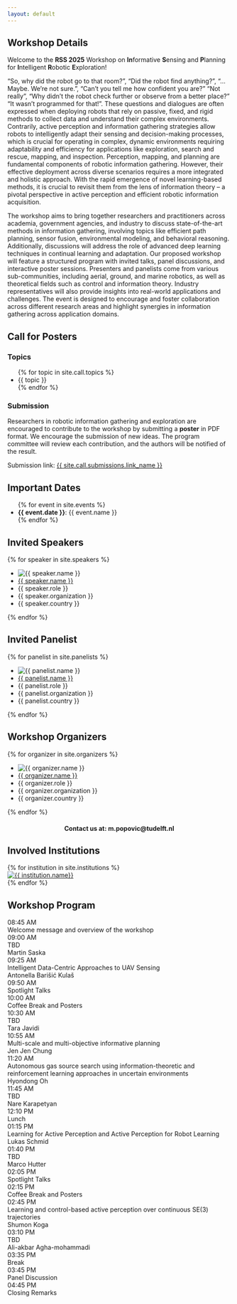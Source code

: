 ```yaml
---
layout: default
---
```


<div class="content-section">
<div class="inline-wrapper">
<h2 id="workshop-details">Workshop Details</h2>

<p>
Welcome to the <b>RSS 2025</b> Workshop on <b>In</b>formative <b>S</b>ensing and <b>P</b>lanning for <b>I</b>ntelligent <b>R</b>obotic <b>E</b>xploration!
</p>

<p>
“So, why did the robot go to that room?”, “Did the robot find anything?”, “…Maybe. We’re not sure.”, “Can’t you tell me how confident you are?” “Not really”, “Why didn’t the robot check further or observe from a better place?” “It wasn’t programmed for that!”. 
These questions and dialogues are often expressed when deploying robots that rely on passive, fixed, and rigid methods to collect data and understand their complex environments. Contrarily, active perception and information gathering strategies allow robots to intelligently adapt their sensing and decision-making processes, which is crucial for operating in complex, dynamic environments requiring adaptability and efficiency for applications like exploration, search and rescue, mapping, and inspection. 
Perception, mapping, and planning are fundamental components of robotic information gathering.  However, their effective deployment across diverse scenarios requires a more integrated and holistic approach. With the rapid emergence of novel learning-based methods, it is crucial to revisit them from the lens of information theory – a pivotal perspective in active perception and efficient robotic information acquisition.
</p>

<p>
The workshop aims to bring together researchers and practitioners across academia, government agencies, and industry to discuss state-of-the-art methods in information gathering, involving topics like efficient path planning, sensor fusion, environmental modeling, and behavioral reasoning. 
Additionally, discussions will address the role of advanced deep learning techniques in continual learning and adaptation. Our proposed workshop will feature a structured program with invited talks, panel discussions, and interactive poster sessions. 
Presenters and panelists come from various sub-communities, including aerial, ground, and marine robotics, as well as theoretical fields such as control and information theory. Industry representatives will also provide insights into real-world applications and challenges. 
The event is designed to encourage and foster collaboration across different research areas and highlight synergies in information gathering across application domains. 
</p>

</div>
</div>

<div class="content-section">
<div class="inline-wrapper">
<h2 id="call-for-posters">Call for Posters</h2>

<h3>Topics</h3>

<ul class="default-list">
{% for topic in site.call.topics %}
    <li>{{ topic }}</li>
{% endfor %}
</ul>

<h3 id="submissions">Submission</h3>

<p>
Researchers in robotic information gathering and exploration are 
encouraged to contribute to the workshop by submitting a <b>poster</b> 
in PDF format. We encourage the submission of new ideas. The program committee 
will review each contribution, and the authors will be notified of the result.
</p>

<p>
Submission link: <a href="{{ site.call.submissions.url }}">{{ site.call.submissions.link_name }}</a>
</p>

<p>

</p>

</div>
</div>

<div class="content-section">
<div class="inline-wrapper">
<h2 id="important-dates">Important Dates</h2>

<ul class="default-list">
    {% for event in site.events %}
    <li><b>{{ event.date }}</b>: {{ event.name }}</li>
{% endfor %}
</ul>

</div>
</div>

<div class="content-section">
<div class="inline-wrapper">
<h2 id="invited-speakers">Invited Speakers</h2>

<div class="people-list">
{% for speaker in site.speakers %}
    <div class="single-person">
        <ul>
            <li>
                <img alt="{{ speaker.name }}" src="{{ speaker.photo_url }}">
            </li>
            <li>
                <a href="{{ speaker.url | relative_url }}" target="_blank">{{ speaker.name }}</a>
            </li>
            <li>{{ speaker.role }}</li> 
            <li>{{ speaker.organization }}</li> 
            <li>{{ speaker.country }}</li>
        </ul>
    </div>
{% endfor %}
</div>
</div>
</div>

<div class="content-section">
<div class="inline-wrapper">
<h2 id="invited-panelist">Invited Panelist</h2>

<div class="people-list">
{% for panelist in site.panelists %}
    <div class="single-person">
        <ul>
            <li>
                <img alt="{{ panelist.name }}" src="{{ panelist.photo_url }}">
            </li>
            <li>
                <a href="{{ panelist.url | relative_url }}" target="_blank">{{ panelist.name }}</a>
            </li>
            <li>{{ panelist.role }}</li> 
            <li>{{ panelist.organization }}</li> 
            <li>{{ panelist.country }}</li>
        </ul>
    </div>
{% endfor %}
</div>
</div>
</div>

<div class="content-section">
<div class="inline-wrapper">
<h2 id="workshop-organizers">Workshop Organizers</h2>

<div class="people-list">
{% for organizer in site.organizers %}
    <div class="single-person">
        <ul>
            <li>
                <img alt="{{ organizer.name }}" src="{{ organizer.photo_url }}">
            </li>
            <li>
                <a href="{{ organizer.url | relative_url }}" target="_blank">{{ organizer.name }}</a>
            </li>
            <li>{{ organizer.role }}</li> 
            <li>{{ organizer.organization }}</li> 
            <li>{{ organizer.country }}</li>
        </ul>
    </div>
{% endfor %}
</div>

<span style="font-weight: bold; text-align: center; display: block; margin-top: 20px;">
Contact us at: m.popovic@tudelft.nl
</span>

</div>
</div>

<div class="content-section">
<div class="inline-wrapper">
<h2 id="involved-institutions">Involved Institutions</h2>

<div id="institution-logos">
    {% for institution in site.institutions %}
        <div class="institution-logo">
            <a href="{{ institution.url }}" target="_blank">
                <img alt="{{ institution.name}}" src="{{ institution.logo_url}}">
            </a>
        </div>
    {% endfor %}
</div>
</div>
</div>

<div class="content-section">
<div class="inline-wrapper">
<h2 id="workshop-program">Workshop Program</h2>

<div id="program-table">
    <div class="program-row">
        <div>08:45 AM</div>
        <div>Welcome message and overview of the workshop</div>
        <div></div>
    </div>
    <div class="program-row">
        <div>09:00 AM</div>
        <div>TBD</div>
        <div>Martin Saska</div>
    </div>
    <div class="program-row">
        <div>09:25 AM</div>
        <div>Intelligent Data-Centric Approaches to UAV Sensing</div>
        <div>Antonella Barišić Kulaš</div>
    </div>
    <div class="program-row">
        <div>09:50 AM</div>
        <div>Spotlight Talks</div>
        <div></div>
    </div>
    <div class="program-row">
        <div>10:00 AM</div>
        <div>Coffee Break and Posters</div>
        <div></div>
    </div>
    <div class="program-row">
        <div>10:30 AM</div>
        <div>TBD</div>
        <div>Tara Javidi</div>
    </div>
    <div class="program-row">
        <div>10:55 AM</div>
        <div>Multi-scale and multi-objective informative planning</div>
        <div>Jen Jen Chung</div>
    </div>
    <div class="program-row">
        <div>11:20 AM</div>
        <div>Autonomous gas source search using information-theoretic and reinforcement learning approaches in uncertain environments</div>
        <div>Hyondong Oh</div>    
    </div>
    <div class="program-row">
        <div>11:45 AM</div>
        <div>TBD</div>
        <div>Nare Karapetyan</div>
    </div>
    <div class="program-row">
        <div>12:10 PM</div>
        <div>Lunch</div>
        <div></div>
    </div>
    <div class="program-row">
        <div>01:15 PM</div>
        <div>Learning for Active Perception and Active Perception for Robot Learning</div>
        <div>Lukas Schmid</div>    
    </div>
    <div class="program-row">
        <div>01:40 PM</div>
        <div>TBD</div>
        <div>Marco Hutter</div>
    </div>
    <div class="program-row">
        <div>02:05 PM</div>
        <div>Spotlight Talks</div>
        <div></div>
    </div>
    <div class="program-row">
        <div>02:15 PM</div>
        <div>Coffee Break and Posters</div>
        <div></div>
    </div>
    <div class="program-row">
        <div>02:45 PM</div>
        <div>Learning and control-based active perception over continuous SE(3) trajectories</div>
        <div>Shumon Koga</div>
    </div>
    <div class="program-row">
        <div>03:10 PM</div>
        <div>TBD</div>
        <div>Ali-akbar Agha-mohammadi</div>
    </div>
    <div class="program-row">
        <div>03:35 PM</div>
        <div>Break</div>
        <div></div>
    </div>
    <div class="program-row">
        <div>03:45 PM</div>
        <div>Panel Discussion</div>
        <div></div>
    </div>
    <div class="program-row">
        <div>04:45 PM</div>
        <div>Closing Remarks</div>
        <div></div>
    </div>
</div>
</div>
</div>
